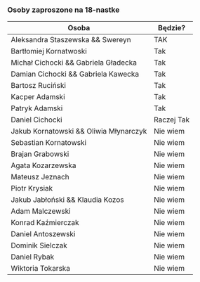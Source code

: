 ### Osoby zaproszone na 18-nastke

| Osoba                                   | Będzie?    |
|-----------------------------------------|------------|
| Aleksandra Staszewska && Swereyn        | TAK        |
| Bartłomiej Kornatwoski                  | Tak        |
| Michał Cichocki   &&  Gabriela Gładecka | Tak        |
| Damian Cichocki  &&  Gabriela Kawecka   | Tak        |
| Bartosz Ruciński                        | Tak        |
| Kacper Adamski                          | Tak        |
| Patryk Adamski                          | Tak        |
| Daniel Cichocki                         | Raczej Tak |
| Jakub Kornatowski && Oliwia Młynarczyk  | Nie wiem   |
| Sebastian Kornatowski                   | Nie wiem   |
| Brajan Grabowski                        | Nie wiem   |
| Agata Kozarzewska                       | Nie wiem   |
| Mateusz Jeznach                         | Nie wiem   |
| Piotr Krysiak                           | Nie wiem   |
| Jakub Jabłoński  && Klaudia Kozos       | Nie wiem   |
| Adam Malczewski                         | Nie wiem   |
| Konrad Kaźmierczak                      | Nie wiem   |
| Daniel Antoszewski                      | Nie wiem   |
| Dominik Sielczak                        | Nie wiem   |
| Daniel Rybak                            | Nie wiem   |
| Wiktoria Tokarska                       | Nie wiem   |

